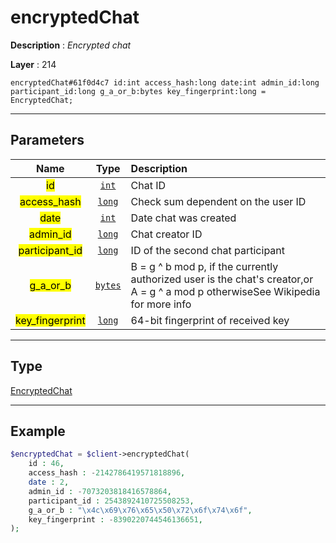 # encryptedChat

**Description** : *Encrypted chat*

**Layer** : 214

```tl
encryptedChat#61f0d4c7 id:int access_hash:long date:int admin_id:long participant_id:long g_a_or_b:bytes key_fingerprint:long = EncryptedChat;
```

---

## Parameters

| Name | Type | Description |
| :---: | :---: | :--- |
| <mark>id</mark> | [`int`](type/int) | Chat ID |
| <mark>access_hash</mark> | [`long`](type/long) | Check sum dependent on the user ID |
| <mark>date</mark> | [`int`](type/int) | Date chat was created |
| <mark>admin_id</mark> | [`long`](type/long) | Chat creator ID |
| <mark>participant_id</mark> | [`long`](type/long) | ID of the second chat participant |
| <mark>g_a_or_b</mark> | [`bytes`](type/bytes) | B = g ^ b mod p, if the currently authorized user is the chat's creator,or A = g ^ a mod p otherwiseSee Wikipedia for more info |
| <mark>key_fingerprint</mark> | [`long`](type/long) | 64-bit fingerprint of received key |

---

## Type

[EncryptedChat](type/EncryptedChat)

---

## Example

```php
$encryptedChat = $client->encryptedChat(
	id : 46,
	access_hash : -2142786419571818896,
	date : 2,
	admin_id : -7073203818416578864,
	participant_id : 2543892410725508253,
	g_a_or_b : "\x4c\x69\x76\x65\x50\x72\x6f\x74\x6f",
	key_fingerprint : -8390220744546136651,
);
```